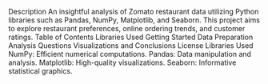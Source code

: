 Description
An insightful analysis of Zomato restaurant data utilizing Python libraries such as Pandas, NumPy, Matplotlib, and Seaborn. This project aims to explore restaurant preferences, online ordering trends, and customer ratings.
Table of Contents
Libraries Used
Getting Started
Data Preparation
Analysis Questions
Visualizations and Conclusions
License
Libraries Used
NumPy: Efficient numerical computations.
Pandas: Data manipulation and analysis.
Matplotlib: High-quality visualizations.
Seaborn: Informative statistical graphics.
